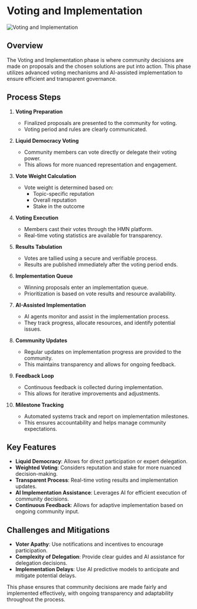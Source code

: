 # Voting and Implementation

![Voting and Implementation](./imgs/voting_and_implementation.png)

## Overview

The Voting and Implementation phase is where community decisions are made on proposals and the chosen solutions are
put into action. This phase utilizes advanced voting mechanisms and AI-assisted implementation to ensure efficient
and transparent governance.

## Process Steps

1. **Voting Preparation**

   - Finalized proposals are presented to the community for voting.
   - Voting period and rules are clearly communicated.

2. **Liquid Democracy Voting**

   - Community members can vote directly or delegate their voting power.
   - This allows for more nuanced representation and engagement.

3. **Vote Weight Calculation**

   - Vote weight is determined based on:
     - Topic-specific reputation
     - Overall reputation
     - Stake in the outcome

4. **Voting Execution**

   - Members cast their votes through the HMN platform.
   - Real-time voting statistics are available for transparency.

5. **Results Tabulation**

   - Votes are tallied using a secure and verifiable process.
   - Results are published immediately after the voting period ends.

6. **Implementation Queue**

   - Winning proposals enter an implementation queue.
   - Prioritization is based on vote results and resource availability.

7. **AI-Assisted Implementation**

   - AI agents monitor and assist in the implementation process.
   - They track progress, allocate resources, and identify potential issues.

8. **Community Updates**

   - Regular updates on implementation progress are provided to the community.
   - This maintains transparency and allows for ongoing feedback.

9. **Feedback Loop**

   - Continuous feedback is collected during implementation.
   - This allows for iterative improvements and adjustments.

10. **Milestone Tracking**
    - Automated systems track and report on implementation milestones.
    - This ensures accountability and helps manage community expectations.

## Key Features

- **Liquid Democracy**: Allows for direct participation or expert delegation.
- **Weighted Voting**: Considers reputation and stake for more nuanced decision-making.
- **Transparent Process**: Real-time voting results and implementation updates.
- **AI Implementation Assistance**: Leverages AI for efficient execution of community decisions.
- **Continuous Feedback**: Allows for adaptive implementation based on ongoing community input.

## Challenges and Mitigations

- **Voter Apathy**: Use notifications and incentives to encourage participation.
- **Complexity of Delegation**: Provide clear guides and AI assistance for delegation decisions.
- **Implementation Delays**: Use AI predictive models to anticipate and mitigate potential delays.

This phase ensures that community decisions are made fairly and implemented effectively, with ongoing transparency
and adaptability throughout the process.
